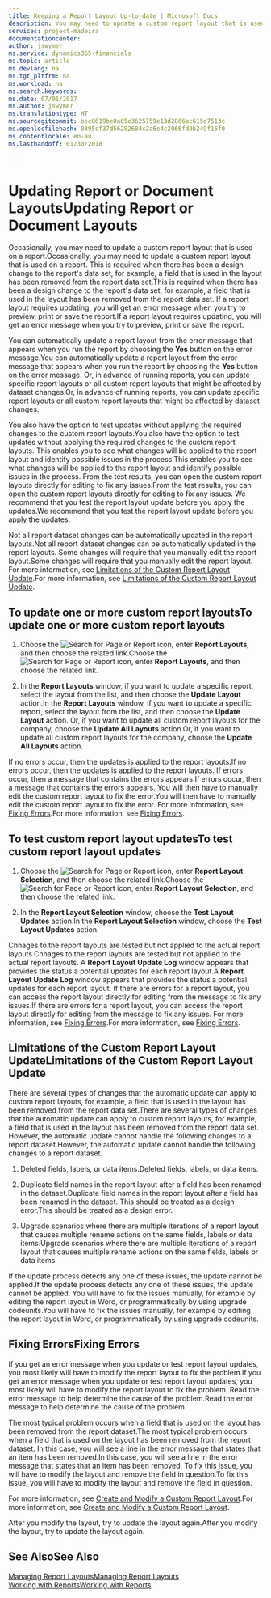 ```yaml
---
title: Keeping a Report Layout Up-to-date | Microsoft Docs
description: You may need to update a custom report layout that is used on a report. This is required when there has been a design change to the report's data set, for example, a field that is used in the layout has been removed from the report data set.
services: project-madeira
documentationcenter: 
author: jswymer
ms.service: dynamics365-financials
ms.topic: article
ms.devlang: na
ms.tgt_pltfrm: na
ms.workload: na
ms.search.keywords: 
ms.date: 07/01/2017
ms.author: jswymer
ms.translationtype: HT
ms.sourcegitcommit: bec0619be0a65e3625759e13d2866ac615d7513c
ms.openlocfilehash: 0395cf37d56282684c2a6e4c2066fd9b249f16f0
ms.contentlocale: en-au
ms.lasthandoff: 01/30/2018

---
```

# <a name="updating-report-or-document-layouts"></a><span data-ttu-id="0b9b5-104">Updating Report or Document Layouts</span><span class="sxs-lookup"><span data-stu-id="0b9b5-104">Updating Report or Document Layouts</span></span>
<span data-ttu-id="0b9b5-105">Occasionally, you may need to update a custom report layout that is used on a report.</span><span class="sxs-lookup"><span data-stu-id="0b9b5-105">Occasionally, you may need to update a custom report layout that is used on a report.</span></span> <span data-ttu-id="0b9b5-106">This is required when there has been a design change to the report's data set, for example, a field that is used in the layout has been removed from the report data set.</span><span class="sxs-lookup"><span data-stu-id="0b9b5-106">This is required when there has been a design change to the report's data set, for example, a field that is used in the layout has been removed from the report data set.</span></span> <span data-ttu-id="0b9b5-107">If a report layout requires updating, you will get an error message when you try to preview, print or save the report.</span><span class="sxs-lookup"><span data-stu-id="0b9b5-107">If a report layout requires updating, you will get an error message when you try to preview, print or save the report.</span></span>  
  
<span data-ttu-id="0b9b5-108">You can automatically update a report layout from the error message that appears when you run the report by choosing the **Yes** button on the error message.</span><span class="sxs-lookup"><span data-stu-id="0b9b5-108">You can automatically update a report layout from the error message that appears when you run the report by choosing the **Yes** button on the error message.</span></span> <span data-ttu-id="0b9b5-109">Or, in advance of running reports, you can update specific report layouts or all custom report layouts that might be affected by dataset changes.</span><span class="sxs-lookup"><span data-stu-id="0b9b5-109">Or, in advance of running reports, you can update specific report layouts or all custom report layouts that might be affected by dataset changes.</span></span>  
  
<span data-ttu-id="0b9b5-110">You also have the option to test updates without applying the required changes to the custom report layouts.</span><span class="sxs-lookup"><span data-stu-id="0b9b5-110">You also have the option to test updates without applying the required changes to the custom report layouts.</span></span> <span data-ttu-id="0b9b5-111">This enables you to see what changes will be applied to the report layout and identify possible issues in the process.</span><span class="sxs-lookup"><span data-stu-id="0b9b5-111">This enables you to see what changes will be applied to the report layout and identify possible issues in the process.</span></span> <span data-ttu-id="0b9b5-112">From the test results, you can open the custom report layouts directly for editing to fix any issues.</span><span class="sxs-lookup"><span data-stu-id="0b9b5-112">From the test results, you can open the custom report layouts directly for editing to fix any issues.</span></span> <span data-ttu-id="0b9b5-113">We recommend that you test the report layout update before you apply the updates.</span><span class="sxs-lookup"><span data-stu-id="0b9b5-113">We recommend that you test the report layout update before you apply the updates.</span></span>  
  
<span data-ttu-id="0b9b5-114">Not all report dataset changes can be automatically updated in the report layouts.</span><span class="sxs-lookup"><span data-stu-id="0b9b5-114">Not all report dataset changes can be automatically updated in the report layouts.</span></span> <span data-ttu-id="0b9b5-115">Some changes will require that you manually edit the report layout.</span><span class="sxs-lookup"><span data-stu-id="0b9b5-115">Some changes will require that you manually edit the report layout.</span></span> <span data-ttu-id="0b9b5-116">For more information, see [Limitations of the Custom Report Layout Update](ui-update-report-layouts.md#UpdateLimitations).</span><span class="sxs-lookup"><span data-stu-id="0b9b5-116">For more information, see [Limitations of the Custom Report Layout Update](ui-update-report-layouts.md#UpdateLimitations).</span></span>  
  
## <a name="to-update-one-or-more-custom-report-layouts"></a><span data-ttu-id="0b9b5-117">To update one or more custom report layouts</span><span class="sxs-lookup"><span data-stu-id="0b9b5-117">To update one or more custom report layouts</span></span>  
  
1.  <span data-ttu-id="0b9b5-118">Choose the ![Search for Page or Report](media/ui-search/search_small.png "Search for Page or Report icon") icon, enter **Report Layouts**, and then choose the related link.</span><span class="sxs-lookup"><span data-stu-id="0b9b5-118">Choose the ![Search for Page or Report](media/ui-search/search_small.png "Search for Page or Report icon") icon, enter **Report Layouts**, and then choose the related link.</span></span>  
  
2.  <span data-ttu-id="0b9b5-119">In the **Report Layouts** window, if you want to update a specific report, select the layout from the list, and then choose the **Update Layout** action.</span><span class="sxs-lookup"><span data-stu-id="0b9b5-119">In the **Report Layouts** window, if you want to update a specific report, select the layout from the list, and then choose the **Update Layout** action.</span></span> <span data-ttu-id="0b9b5-120">Or, if you want to update all custom report layouts for the company, choose the **Update All Layouts** action.</span><span class="sxs-lookup"><span data-stu-id="0b9b5-120">Or, if you want to update all custom report layouts for the company, choose the **Update All Layouts** action.</span></span>  

<span data-ttu-id="0b9b5-121">If no errors occur, then the updates is applied to the report layouts.</span><span class="sxs-lookup"><span data-stu-id="0b9b5-121">If no errors occur, then the updates is applied to the report layouts.</span></span> <span data-ttu-id="0b9b5-122">If errors occur, then a message that contains the errors appears.</span><span class="sxs-lookup"><span data-stu-id="0b9b5-122">If errors occur, then a message that contains the errors appears.</span></span> <span data-ttu-id="0b9b5-123">You will then have to manually edit the custom report layout to fix the error.</span><span class="sxs-lookup"><span data-stu-id="0b9b5-123">You will then have to manually edit the custom report layout to fix the error.</span></span> <span data-ttu-id="0b9b5-124">For more information, see [Fixing Errors](ui-update-report-layouts.md#FixErrors).</span><span class="sxs-lookup"><span data-stu-id="0b9b5-124">For more information, see [Fixing Errors](ui-update-report-layouts.md#FixErrors).</span></span>  

## <a name="to-test-custom-report-layout-updates"></a><span data-ttu-id="0b9b5-125">To test custom report layout updates</span><span class="sxs-lookup"><span data-stu-id="0b9b5-125">To test custom report layout updates</span></span>  
  
1.  <span data-ttu-id="0b9b5-126">Choose the ![Search for Page or Report](media/ui-search/search_small.png "Search for Page or Report icon") icon, enter **Report Layout Selection**, and then choose the related link.</span><span class="sxs-lookup"><span data-stu-id="0b9b5-126">Choose the ![Search for Page or Report](media/ui-search/search_small.png "Search for Page or Report icon") icon, enter **Report Layout Selection**, and then choose the related link.</span></span>  
  
2.  <span data-ttu-id="0b9b5-127">In the **Report Layout Selection** window, choose the **Test Layout Updates** action.</span><span class="sxs-lookup"><span data-stu-id="0b9b5-127">In the **Report Layout Selection** window, choose the **Test Layout Updates** action.</span></span>  
  
 <span data-ttu-id="0b9b5-128">Chnages to the report layouts are tested but not applied to the actual report layouts.</span><span class="sxs-lookup"><span data-stu-id="0b9b5-128">Chnages to the report layouts are tested but not applied to the actual report layouts.</span></span> <span data-ttu-id="0b9b5-129">A **Report Layout Update Log** window appears that provides the status a potential updates for each report layout.</span><span class="sxs-lookup"><span data-stu-id="0b9b5-129">A **Report Layout Update Log** window appears that provides the status a potential updates for each report layout.</span></span> <span data-ttu-id="0b9b5-130">If there are errors for a report layout, you can access the report layout directly for editing from the message to fix any issues.</span><span class="sxs-lookup"><span data-stu-id="0b9b5-130">If there are errors for a report layout, you can access the report layout directly for editing from the message to fix any issues.</span></span> <span data-ttu-id="0b9b5-131">For more information, see [Fixing Errors](ui-update-report-layouts.md#FixErrors).</span><span class="sxs-lookup"><span data-stu-id="0b9b5-131">For more information, see [Fixing Errors](ui-update-report-layouts.md#FixErrors).</span></span>  
  
##  <a name="UpdateLimitations"></a> <span data-ttu-id="0b9b5-132">Limitations of the Custom Report Layout Update</span><span class="sxs-lookup"><span data-stu-id="0b9b5-132">Limitations of the Custom Report Layout Update</span></span>  
 <span data-ttu-id="0b9b5-133">There are several types of changes that the automatic update can apply to custom report layouts, for example, a field that is used in the layout has been removed from the report data set.</span><span class="sxs-lookup"><span data-stu-id="0b9b5-133">There are several types of changes that the automatic update can apply to custom report layouts, for example, a field that is used in the layout has been removed from the report data set.</span></span> <span data-ttu-id="0b9b5-134">However, the automatic update cannot handle the following changes to a report dataset.</span><span class="sxs-lookup"><span data-stu-id="0b9b5-134">However, the automatic update cannot handle the following changes to a report dataset.</span></span>  
  
1.  <span data-ttu-id="0b9b5-135">Deleted fields, labels, or data items.</span><span class="sxs-lookup"><span data-stu-id="0b9b5-135">Deleted fields, labels, or data items.</span></span>  
  
2.  <span data-ttu-id="0b9b5-136">Duplicate field names in the report layout after a field has been renamed in the dataset.</span><span class="sxs-lookup"><span data-stu-id="0b9b5-136">Duplicate field names in the report layout after a field has been renamed in the dataset.</span></span> <span data-ttu-id="0b9b5-137">This should be treated as a design error.</span><span class="sxs-lookup"><span data-stu-id="0b9b5-137">This should be treated as a design error.</span></span>  
  
3.  <span data-ttu-id="0b9b5-138">Upgrade scenarios where there are multiple iterations of a report layout that causes multiple rename actions on the same fields, labels or data items.</span><span class="sxs-lookup"><span data-stu-id="0b9b5-138">Upgrade scenarios where there are multiple iterations of a report layout that causes multiple rename actions on the same fields, labels or data items.</span></span>  
  
 <span data-ttu-id="0b9b5-139">If the update process detects any one of these issues, the update cannot be applied.</span><span class="sxs-lookup"><span data-stu-id="0b9b5-139">If the update process detects any one of these issues, the update cannot be applied.</span></span> <span data-ttu-id="0b9b5-140">You will have to fix the issues manually, for example by editing the report layout in Word, or programmatically by using upgrade codeunits.</span><span class="sxs-lookup"><span data-stu-id="0b9b5-140">You will have to fix the issues manually, for example by editing the report layout in Word, or programmatically by using upgrade codeunits.</span></span>  
  
##  <a name="FixErrors"></a> <span data-ttu-id="0b9b5-141">Fixing Errors</span><span class="sxs-lookup"><span data-stu-id="0b9b5-141">Fixing Errors</span></span>  
 <span data-ttu-id="0b9b5-142">If you get an error message when you update or test report layout updates, you most likely will have to modify the report layout to fix the problem.</span><span class="sxs-lookup"><span data-stu-id="0b9b5-142">If you get an error message when you update or test report layout updates, you most likely will have to modify the report layout to fix the problem.</span></span> <span data-ttu-id="0b9b5-143">Read the error message to help determine the cause of the problem.</span><span class="sxs-lookup"><span data-stu-id="0b9b5-143">Read the error message to help determine the cause of the problem.</span></span>  
  
 <span data-ttu-id="0b9b5-144">The most typical problem occurs when a field that is used on the layout has been removed from the report dataset.</span><span class="sxs-lookup"><span data-stu-id="0b9b5-144">The most typical problem occurs when a field that is used on the layout has been removed from the report dataset.</span></span> <span data-ttu-id="0b9b5-145">In this case, you will see a line in the error message that states that an item has been removed.</span><span class="sxs-lookup"><span data-stu-id="0b9b5-145">In this case, you will see a line in the error message that states that an item has been removed.</span></span> <span data-ttu-id="0b9b5-146">To fix this issue, you will have to modify the layout and remove the field in question.</span><span class="sxs-lookup"><span data-stu-id="0b9b5-146">To fix this issue, you will have to modify the layout and remove the field in question.</span></span>  
  
 <span data-ttu-id="0b9b5-147">For more information, see [Create and Modify a Custom Report Layout](ui-how-create-custom-report-layout.md#ModifyCustomLayout).</span><span class="sxs-lookup"><span data-stu-id="0b9b5-147">For more information, see [Create and Modify a Custom Report Layout](ui-how-create-custom-report-layout.md#ModifyCustomLayout).</span></span>  
  
 <span data-ttu-id="0b9b5-148">After you modify the layout, try to update the layout again.</span><span class="sxs-lookup"><span data-stu-id="0b9b5-148">After you modify the layout, try to update the layout again.</span></span>  
  
## <a name="see-also"></a><span data-ttu-id="0b9b5-149">See Also</span><span class="sxs-lookup"><span data-stu-id="0b9b5-149">See Also</span></span>  
 [<span data-ttu-id="0b9b5-150">Managing Report Layouts</span><span class="sxs-lookup"><span data-stu-id="0b9b5-150">Managing Report Layouts</span></span>](ui-manage-report-layouts.md)  
 [<span data-ttu-id="0b9b5-151">Working with Reports</span><span class="sxs-lookup"><span data-stu-id="0b9b5-151">Working with Reports</span></span>](ui-work-report.md)  
